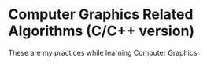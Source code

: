 # Computer Graphics Related Algorithms (C/C++ version)
These are my practices while learning Computer Graphics.
